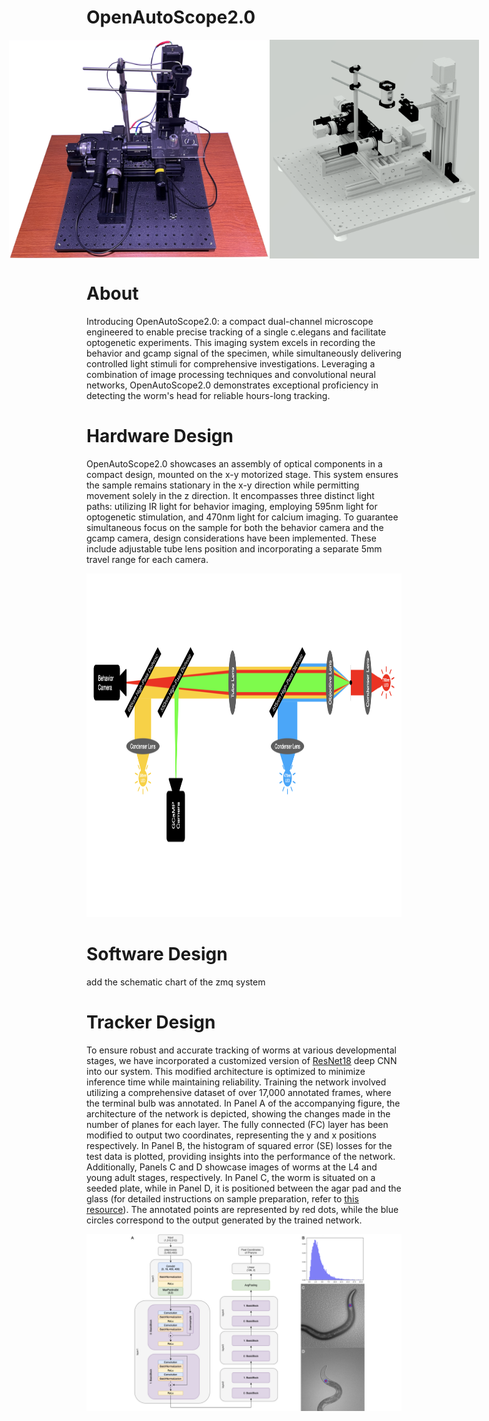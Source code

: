 # OpenAutoScope2.0


<div style="display: flex; justify-content: center;">
    <img src="images/images/OpenAutoScope.png" alt="Image 1" height="350" />
    <img src="images/images/OpenAutoScope_AutoCAD.png" alt="Image 2" height="350" />
</div>

# About

Introducing OpenAutoScope2.0: a compact dual-channel microscope engineered to enable precise tracking of a single c.elegans and facilitate optogenetic experiments. This imaging system excels in recording the behavior and gcamp signal of the specimen, while simultaneously delivering controlled light stimuli for comprehensive investigations. Leveraging a combination of image processing techniques and convolutional neural networks, OpenAutoScope2.0 demonstrates exceptional proficiency in detecting the worm's head for reliable hours-long tracking.

# Hardware Design
OpenAutoScope2.0 showcases an assembly of optical components in a compact design, mounted on the x-y motorized stage. This system ensures the sample remains stationary in the x-y direction while permitting movement solely in the z direction. It encompasses three distinct light paths: utilizing IR light for behavior imaging, employing 595nm light for optogenetic stimulation, and 470nm light for calcium imaging. To guarantee simultaneous focus on the sample for both the behavior camera and the gcamp camera, design considerations have been implemented. These include adjustable tube lens position and incorporating a separate 5mm travel range for each camera.


<p align="center">
  <img src="images/images/light_path.png" alt="Image" height="550">
</p>


# Software Design
add the schematic chart of the zmq system

# Tracker Design 
To ensure robust and accurate tracking of worms at various developmental stages, we have incorporated a customized version of [ResNet18](https://arxiv.org/abs/1512.03385) deep CNN into our system. This modified architecture is optimized to minimize inference time while maintaining reliability. Training the network involved utilizing a comprehensive dataset of over 17,000 annotated frames, where the terminal bulb was annotated. In Panel A of the accompanying figure, the architecture of the network is depicted, showing the changes made in the number of planes for each layer. The fully connected (FC) layer has been modified to output two coordinates, representing the y and x positions respectively. In Panel B, the histogram of squared error (SE) losses for the test data is plotted, providing insights into the performance of the network. Additionally, Panels C and D showcase images of worms at the L4 and young adult stages, respectively. In Panel C, the worm is situated on a seeded plate, while in Panel D, it is positioned between the agar pad and the glass (for detailed instructions on sample preparation, refer to [this resource](documentation/sample_preparation.md)). The annotated points are represented by red dots, while the blue circles correspond to the output generated by the trained network.

<p align="center">
  <img src="images/images/trackercnn.png" alt="Image">
</p>
